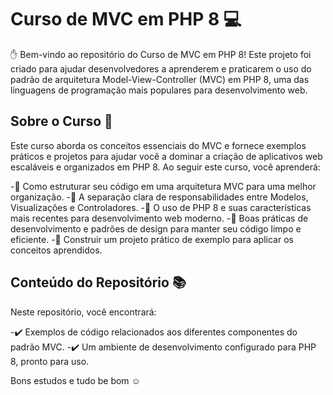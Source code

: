 # Curso de MVC em PHP 8 :computer:

:raised_hand: Bem-vindo ao repositório do Curso de MVC em PHP 8! Este projeto foi criado para ajudar desenvolvedores a aprenderem e praticarem o uso do padrão de arquitetura Model-View-Controller (MVC) em PHP 8, uma das linguagens de programação mais populares para desenvolvimento web.

## Sobre o Curso :rocket:

Este curso aborda os conceitos essenciais do MVC e fornece exemplos práticos e projetos para ajudar você a dominar a criação de aplicativos web escaláveis e organizados em PHP 8. Ao seguir este curso, você aprenderá:

-:fish_cake: Como estruturar seu código em uma arquitetura MVC para uma melhor organização.
-:fish_cake: A separação clara de responsabilidades entre Modelos, Visualizações e Controladores.
-:fish_cake: O uso de PHP 8 e suas características mais recentes para desenvolvimento web moderno.
-:fish_cake: Boas práticas de desenvolvimento e padrões de design para manter seu código limpo e eficiente.
-:fish_cake: Construir um projeto prático de exemplo para aplicar os conceitos aprendidos.

## Conteúdo do Repositório :books:

Neste repositório, você encontrará:

-:heavy_check_mark: Exemplos de código relacionados aos diferentes componentes do padrão MVC.
-:heavy_check_mark: Um ambiente de desenvolvimento configurado para PHP 8, pronto para uso.

Bons estudos e tudo be bom :relaxed:
